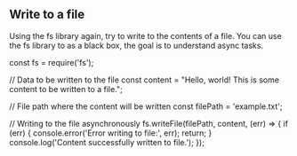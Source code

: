 ## Write to a file

Using the fs library again, try to write to the contents of a file.
You can use the fs library to as a black box, the goal is to understand async tasks.

const fs = require('fs');

// Data to be written to the file
const content = "Hello, world! This is some content to be written to a file.";

// File path where the content will be written
const filePath = 'example.txt';

// Writing to the file asynchronously
fs.writeFile(filePath, content, (err) => {
if (err) {
console.error('Error writing to file:', err);
return;
}
console.log('Content successfully written to file.');
});
